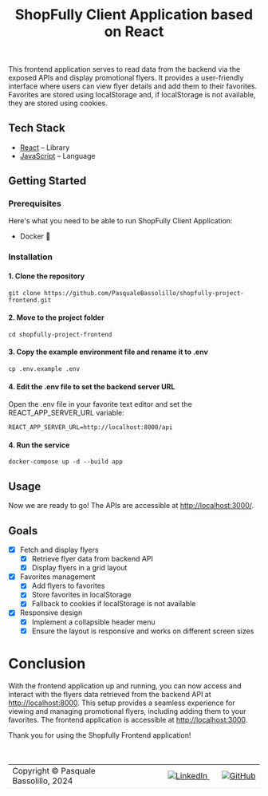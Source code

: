 <div align="center">
  <h1 align="center">ShopFully Client Application based on React</h1>
</div>

<br/>

This frontend application serves to read data from the backend via the exposed APIs and display promotional flyers. It provides a user-friendly interface where users can view flyer details and add them to their favorites. Favorites are stored using localStorage and, if localStorage is not available, they are stored using cookies.

## Tech Stack

- [React](https://it.legacy.reactjs.org/) – Library
- [JavaScript](https://developer.mozilla.org/en-US/docs/Web/JavaScript) – Language

## Getting Started

### Prerequisites

Here's what you need to be able to run ShopFully Client Application:

- Docker 🐳

### Installation

#### 1. Clone the repository

```shell
git clone https://github.com/PasqualeBassolillo/shopfully-project-frontend.git
```

#### 2. Move to the project folder

```shell
cd shopfully-project-frontend
```

#### 3. Copy the example environment file and rename it to .env

```shell
cp .env.example .env
```

#### 4. Edit the .env file to set the backend server URL
Open the .env file in your favorite text editor and set the REACT_APP_SERVER_URL variable:

```shell
REACT_APP_SERVER_URL=http://localhost:8000/api
```

#### 4. Run the service

```shell
docker-compose up -d --build app
```

## Usage

Now we are ready to go! The APIs are accessible at [http://localhost:3000/](http://localhost:3000/).

## Goals
- [X] Fetch and display flyers
  - [x] Retrieve flyer data from backend API
  - [x] Display flyers in a grid layout
- [X] Favorites management
  - [x] Add flyers to favorites
  - [x] Store favorites in localStorage
  - [x] Fallback to cookies if localStorage is not available
- [X] Responsive design
  - [x] Implement a collapsible header menu
  - [x] Ensure the layout is responsive and works on different screen sizes

# Conclusion

With the frontend application up and running, you can now access and interact with the flyers data retrieved from the backend API at [http://localhost:8000](http://localhost:8000). This setup provides a seamless experience for viewing and managing promotional flyers, including adding them to your favorites.
The frontend application is accessible at [http://localhost:3000](http://localhost:3000).

Thank you for using the Shopfully Frontend application!
<br>
<br>
<br>
<table border="0" cellspacing="0" cellpadding="0">
  <tr style="border-bottom: 1px solid #efefef;">
    <td width="506" border=0>
      Copyright © Pasquale Bassolillo, 2024
    </td>
    <td align="right" width="506">
      <span>
        <a href="https://www.linkedin.com/in/pasquale-bassolillo-823900161/">
          <img src="https://img.shields.io/badge/LinkedIn-0A66C2?style=for-the-badge&logo=linkedin&logoColor=white"
            alt="LinkedIn" />
        </a>
      </span>
      <span>
         <img src="#"
            width="20" height="1" />
      </span>
      <span>
        <a href="https://github.com/PasqualeBassolillo">
          <img src="https://img.shields.io/badge/GitHub-171515?style=for-the-badge&logo=github&logoColor=white"
            alt="GitHub" />
        </a>
      </span>
    </td>
  </tr>
</table>